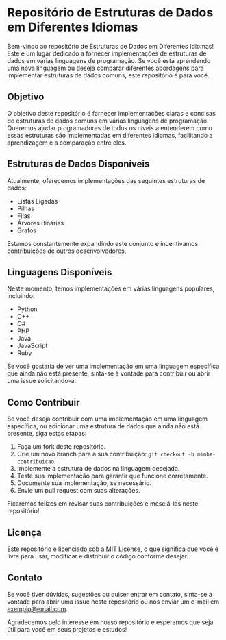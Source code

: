 # Repositório de Estruturas de Dados em Diferentes Idiomas

Bem-vindo ao repositório de Estruturas de Dados em Diferentes Idiomas! Este é um lugar dedicado a fornecer implementações de estruturas de dados em várias linguagens de programação. Se você está aprendendo uma nova linguagem ou deseja comparar diferentes abordagens para implementar estruturas de dados comuns, este repositório é para você.

## Objetivo

O objetivo deste repositório é fornecer implementações claras e concisas de estruturas de dados comuns em várias linguagens de programação. Queremos ajudar programadores de todos os níveis a entenderem como essas estruturas são implementadas em diferentes idiomas, facilitando a aprendizagem e a comparação entre eles.

## Estruturas de Dados Disponíveis

Atualmente, oferecemos implementações das seguintes estruturas de dados:

- Listas Ligadas
- Pilhas
- Filas
- Árvores Binárias
- Grafos

Estamos constantemente expandindo este conjunto e incentivamos contribuições de outros desenvolvedores.

## Linguagens Disponíveis

Neste momento, temos implementações em várias linguagens populares, incluindo:

- Python
- C++
- C#
- PHP
- Java
- JavaScript
- Ruby

Se você gostaria de ver uma implementação em uma linguagem específica que ainda não está presente, sinta-se à vontade para contribuir ou abrir uma issue solicitando-a.

## Como Contribuir

Se você deseja contribuir com uma implementação em uma linguagem específica, ou adicionar uma estrutura de dados que ainda não está presente, siga estas etapas:

1. Faça um fork deste repositório.
2. Crie um novo branch para a sua contribuição: `git checkout -b minha-contribuicao`.
3. Implemente a estrutura de dados na linguagem desejada.
4. Teste sua implementação para garantir que funcione corretamente.
5. Documente sua implementação, se necessário.
6. Envie um pull request com suas alterações.

Ficaremos felizes em revisar suas contribuições e mesclá-las neste repositório!

## Licença

Este repositório é licenciado sob a [MIT License](LICENSE), o que significa que você é livre para usar, modificar e distribuir o código conforme desejar.

## Contato

Se você tiver dúvidas, sugestões ou quiser entrar em contato, sinta-se à vontade para abrir uma issue neste repositório ou nos enviar um e-mail em exemplo@email.com.

Agradecemos pelo interesse em nosso repositório e esperamos que seja útil para você em seus projetos e estudos!
